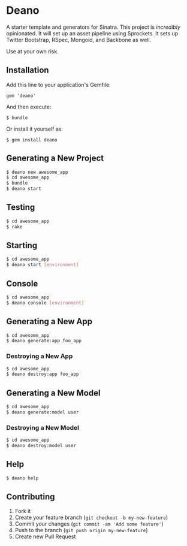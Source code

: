 # Deano

A starter template and generators for Sinatra. This project is _incredibly_ opinionated. It will set up an asset pipeline using Sprockets. It sets up Twitter Bootstrap, RSpec, Mongoid, and Backbone as well.

Use at your own risk.

## Installation

Add this line to your application's Gemfile:

    gem 'deano'

And then execute:

    $ bundle

Or install it yourself as:

    $ gem install deano

## Generating a New Project

```bash
$ deano new awesome_app
$ cd awesome_app
$ bundle
$ deano start
```

## Testing

```bash
$ cd awesome_app
$ rake
```

## Starting

```bash
$ cd awesome_app
$ deano start [environment]
```

## Console

```bash
$ cd awesome_app
$ deano console [environment]
```

## Generating a New App

```bash
$ cd awesome_app
$ deano generate:app foo_app
```

### Destroying a New App

```bash
$ cd awesome_app
$ deano destroy:app foo_app
```

## Generating a New Model

```bash
$ cd awesome_app
$ deano generate:model user
```

### Destroying a New Model

```bash
$ cd awesome_app
$ deano destroy:model user
```

## Help

```bash
$ deano help
```

## Contributing

1. Fork it
2. Create your feature branch (`git checkout -b my-new-feature`)
3. Commit your changes (`git commit -am 'Add some feature'`)
4. Push to the branch (`git push origin my-new-feature`)
5. Create new Pull Request
